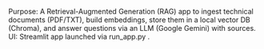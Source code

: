 Purpose: A Retrieval-Augmented Generation (RAG) app to ingest technical documents (PDF/TXT), build embeddings, store them in a local vector DB (Chroma), and answer questions via an LLM (Google Gemini) with sources.
UI: Streamlit app launched via 
run_app.py
.

